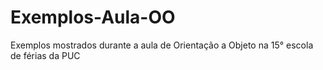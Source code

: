 # Exemplos-Aula-OO
Exemplos mostrados durante a aula de Orientação a Objeto na 15° escola de férias da PUC
